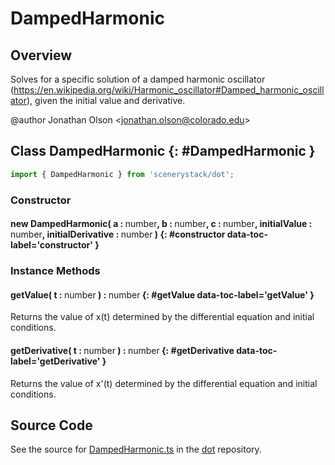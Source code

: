 # DampedHarmonic

## Overview

Solves for a specific solution of a damped harmonic oscillator
(https://en.wikipedia.org/wiki/Harmonic_oscillator#Damped_harmonic_oscillator), given the initial value and
derivative.

@author Jonathan Olson &lt;jonathan.olson@colorado.edu&gt;

## Class DampedHarmonic {: #DampedHarmonic }


```js
import { DampedHarmonic } from 'scenerystack/dot';
```
### Constructor

#### new DampedHarmonic( a : <span style="font-weight: 400;"><span style="color: hsla(calc(var(--md-hue) + 180deg),80%,40%,1);">number</span></span>, b : <span style="font-weight: 400;"><span style="color: hsla(calc(var(--md-hue) + 180deg),80%,40%,1);">number</span></span>, c : <span style="font-weight: 400;"><span style="color: hsla(calc(var(--md-hue) + 180deg),80%,40%,1);">number</span></span>, initialValue : <span style="font-weight: 400;"><span style="color: hsla(calc(var(--md-hue) + 180deg),80%,40%,1);">number</span></span>, initialDerivative : <span style="font-weight: 400;"><span style="color: hsla(calc(var(--md-hue) + 180deg),80%,40%,1);">number</span></span> ) {: #constructor data-toc-label='constructor' }

### Instance Methods

#### getValue( t : <span style="font-weight: 400;"><span style="color: hsla(calc(var(--md-hue) + 180deg),80%,40%,1);">number</span></span> ) : <span style="font-weight: 400;"><span style="color: hsla(calc(var(--md-hue) + 180deg),80%,40%,1);">number</span></span> {: #getValue data-toc-label='getValue' }

Returns the value of x(t) determined by the differential equation and initial conditions.

#### getDerivative( t : <span style="font-weight: 400;"><span style="color: hsla(calc(var(--md-hue) + 180deg),80%,40%,1);">number</span></span> ) : <span style="font-weight: 400;"><span style="color: hsla(calc(var(--md-hue) + 180deg),80%,40%,1);">number</span></span> {: #getDerivative data-toc-label='getDerivative' }

Returns the value of x'(t) determined by the differential equation and initial conditions.



## Source Code

See the source for [DampedHarmonic.ts](https://github.com/phetsims/dot/blob/main/js/DampedHarmonic.ts) in the [dot](https://github.com/phetsims/dot) repository.
